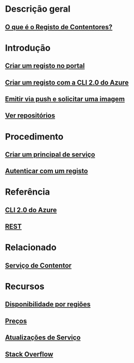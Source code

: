 # Descrição geral

## [O que é o Registo de Contentores?](container-registry-intro.md)

# Introdução
## [Criar um registo no portal](container-registry-get-started-portal.md)
## [Criar um registo com a CLI 2.0 do Azure](container-registry-get-started-azure-cli.md)
## [Emitir via push e solicitar uma imagem](container-registry-get-started-docker-cli.md)
## [Ver repositórios](container-registry-repositories.md)

# Procedimento

## [Criar um principal de serviço](../azure-resource-manager/resource-group-create-service-principal-portal.md?toc=%2fazure%2fcontainer-registry%2ftoc.json)
## [Autenticar com um registo](container-registry-authentication.md)

# Referência

## [CLI 2.0 do Azure](/cli/azure/acr)
## [REST](/rest/api/containerregistry)

# Relacionado

## [Serviço de Contentor](/azure/container-service/)

# Recursos
## [Disponibilidade por regiões](https://azure.microsoft.com/regions/services/)
## [Preços](https://azure.microsoft.com/pricing/details/container-registry/)
## [Atualizações de Serviço](https://azure.microsoft.com/en-us/updates/?product=container-registry&updatetype=&platform=)
## [Stack Overflow](http://stackoverflow.com/questions/tagged/azure-container-registry)
